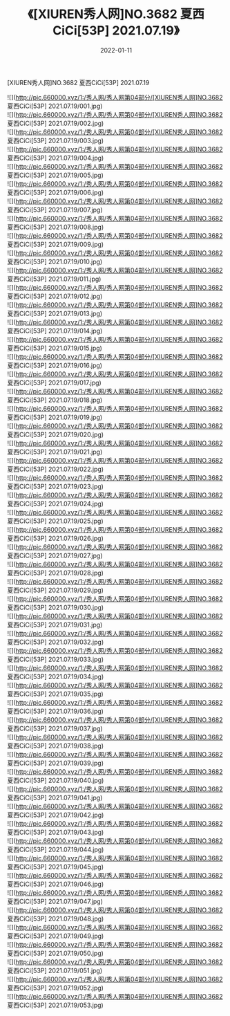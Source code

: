 ﻿---
layout: post
title:  《[XIUREN秀人网]NO.3682 夏西CiCi[53P] 2021.07.19》
date:   2022-01-11
img: http://pic.660000.xyz/1:/秀人网/秀人网第04部分/[XIUREN秀人网]NO.3682 夏西CiCi[53P] 2021.07.19/000.jpg
categories: [美女, 清纯, 唯美]
---

[XIUREN秀人网]NO.3682 夏西CiCi[53P] 2021.07.19

 ![](http://pic.660000.xyz/1:/秀人网/秀人网第04部分/[XIUREN秀人网]NO.3682 夏西CiCi[53P] 2021.07.19/001.jpg) <br>![](http://pic.660000.xyz/1:/秀人网/秀人网第04部分/[XIUREN秀人网]NO.3682 夏西CiCi[53P] 2021.07.19/002.jpg) <br>![](http://pic.660000.xyz/1:/秀人网/秀人网第04部分/[XIUREN秀人网]NO.3682 夏西CiCi[53P] 2021.07.19/003.jpg) <br>![](http://pic.660000.xyz/1:/秀人网/秀人网第04部分/[XIUREN秀人网]NO.3682 夏西CiCi[53P] 2021.07.19/004.jpg) <br>![](http://pic.660000.xyz/1:/秀人网/秀人网第04部分/[XIUREN秀人网]NO.3682 夏西CiCi[53P] 2021.07.19/005.jpg) <br>![](http://pic.660000.xyz/1:/秀人网/秀人网第04部分/[XIUREN秀人网]NO.3682 夏西CiCi[53P] 2021.07.19/006.jpg) <br>![](http://pic.660000.xyz/1:/秀人网/秀人网第04部分/[XIUREN秀人网]NO.3682 夏西CiCi[53P] 2021.07.19/007.jpg) <br>![](http://pic.660000.xyz/1:/秀人网/秀人网第04部分/[XIUREN秀人网]NO.3682 夏西CiCi[53P] 2021.07.19/008.jpg) <br>![](http://pic.660000.xyz/1:/秀人网/秀人网第04部分/[XIUREN秀人网]NO.3682 夏西CiCi[53P] 2021.07.19/009.jpg) <br>![](http://pic.660000.xyz/1:/秀人网/秀人网第04部分/[XIUREN秀人网]NO.3682 夏西CiCi[53P] 2021.07.19/010.jpg) <br>![](http://pic.660000.xyz/1:/秀人网/秀人网第04部分/[XIUREN秀人网]NO.3682 夏西CiCi[53P] 2021.07.19/011.jpg) <br>![](http://pic.660000.xyz/1:/秀人网/秀人网第04部分/[XIUREN秀人网]NO.3682 夏西CiCi[53P] 2021.07.19/012.jpg) <br>![](http://pic.660000.xyz/1:/秀人网/秀人网第04部分/[XIUREN秀人网]NO.3682 夏西CiCi[53P] 2021.07.19/013.jpg) <br>![](http://pic.660000.xyz/1:/秀人网/秀人网第04部分/[XIUREN秀人网]NO.3682 夏西CiCi[53P] 2021.07.19/014.jpg) <br>![](http://pic.660000.xyz/1:/秀人网/秀人网第04部分/[XIUREN秀人网]NO.3682 夏西CiCi[53P] 2021.07.19/015.jpg) <br>![](http://pic.660000.xyz/1:/秀人网/秀人网第04部分/[XIUREN秀人网]NO.3682 夏西CiCi[53P] 2021.07.19/016.jpg) <br>![](http://pic.660000.xyz/1:/秀人网/秀人网第04部分/[XIUREN秀人网]NO.3682 夏西CiCi[53P] 2021.07.19/017.jpg) <br>![](http://pic.660000.xyz/1:/秀人网/秀人网第04部分/[XIUREN秀人网]NO.3682 夏西CiCi[53P] 2021.07.19/018.jpg) <br>![](http://pic.660000.xyz/1:/秀人网/秀人网第04部分/[XIUREN秀人网]NO.3682 夏西CiCi[53P] 2021.07.19/019.jpg) <br>![](http://pic.660000.xyz/1:/秀人网/秀人网第04部分/[XIUREN秀人网]NO.3682 夏西CiCi[53P] 2021.07.19/020.jpg) <br>![](http://pic.660000.xyz/1:/秀人网/秀人网第04部分/[XIUREN秀人网]NO.3682 夏西CiCi[53P] 2021.07.19/021.jpg) <br>![](http://pic.660000.xyz/1:/秀人网/秀人网第04部分/[XIUREN秀人网]NO.3682 夏西CiCi[53P] 2021.07.19/022.jpg) <br>![](http://pic.660000.xyz/1:/秀人网/秀人网第04部分/[XIUREN秀人网]NO.3682 夏西CiCi[53P] 2021.07.19/023.jpg) <br>![](http://pic.660000.xyz/1:/秀人网/秀人网第04部分/[XIUREN秀人网]NO.3682 夏西CiCi[53P] 2021.07.19/024.jpg) <br>![](http://pic.660000.xyz/1:/秀人网/秀人网第04部分/[XIUREN秀人网]NO.3682 夏西CiCi[53P] 2021.07.19/025.jpg) <br>![](http://pic.660000.xyz/1:/秀人网/秀人网第04部分/[XIUREN秀人网]NO.3682 夏西CiCi[53P] 2021.07.19/026.jpg) <br>![](http://pic.660000.xyz/1:/秀人网/秀人网第04部分/[XIUREN秀人网]NO.3682 夏西CiCi[53P] 2021.07.19/027.jpg) <br>![](http://pic.660000.xyz/1:/秀人网/秀人网第04部分/[XIUREN秀人网]NO.3682 夏西CiCi[53P] 2021.07.19/028.jpg) <br>![](http://pic.660000.xyz/1:/秀人网/秀人网第04部分/[XIUREN秀人网]NO.3682 夏西CiCi[53P] 2021.07.19/029.jpg) <br>![](http://pic.660000.xyz/1:/秀人网/秀人网第04部分/[XIUREN秀人网]NO.3682 夏西CiCi[53P] 2021.07.19/030.jpg) <br>![](http://pic.660000.xyz/1:/秀人网/秀人网第04部分/[XIUREN秀人网]NO.3682 夏西CiCi[53P] 2021.07.19/031.jpg) <br>![](http://pic.660000.xyz/1:/秀人网/秀人网第04部分/[XIUREN秀人网]NO.3682 夏西CiCi[53P] 2021.07.19/032.jpg) <br>![](http://pic.660000.xyz/1:/秀人网/秀人网第04部分/[XIUREN秀人网]NO.3682 夏西CiCi[53P] 2021.07.19/033.jpg) <br>![](http://pic.660000.xyz/1:/秀人网/秀人网第04部分/[XIUREN秀人网]NO.3682 夏西CiCi[53P] 2021.07.19/034.jpg) <br>![](http://pic.660000.xyz/1:/秀人网/秀人网第04部分/[XIUREN秀人网]NO.3682 夏西CiCi[53P] 2021.07.19/035.jpg) <br>![](http://pic.660000.xyz/1:/秀人网/秀人网第04部分/[XIUREN秀人网]NO.3682 夏西CiCi[53P] 2021.07.19/036.jpg) <br>![](http://pic.660000.xyz/1:/秀人网/秀人网第04部分/[XIUREN秀人网]NO.3682 夏西CiCi[53P] 2021.07.19/037.jpg) <br>![](http://pic.660000.xyz/1:/秀人网/秀人网第04部分/[XIUREN秀人网]NO.3682 夏西CiCi[53P] 2021.07.19/038.jpg) <br>![](http://pic.660000.xyz/1:/秀人网/秀人网第04部分/[XIUREN秀人网]NO.3682 夏西CiCi[53P] 2021.07.19/039.jpg) <br>![](http://pic.660000.xyz/1:/秀人网/秀人网第04部分/[XIUREN秀人网]NO.3682 夏西CiCi[53P] 2021.07.19/040.jpg) <br>![](http://pic.660000.xyz/1:/秀人网/秀人网第04部分/[XIUREN秀人网]NO.3682 夏西CiCi[53P] 2021.07.19/041.jpg) <br>![](http://pic.660000.xyz/1:/秀人网/秀人网第04部分/[XIUREN秀人网]NO.3682 夏西CiCi[53P] 2021.07.19/042.jpg) <br>![](http://pic.660000.xyz/1:/秀人网/秀人网第04部分/[XIUREN秀人网]NO.3682 夏西CiCi[53P] 2021.07.19/043.jpg) <br>![](http://pic.660000.xyz/1:/秀人网/秀人网第04部分/[XIUREN秀人网]NO.3682 夏西CiCi[53P] 2021.07.19/044.jpg) <br>![](http://pic.660000.xyz/1:/秀人网/秀人网第04部分/[XIUREN秀人网]NO.3682 夏西CiCi[53P] 2021.07.19/045.jpg) <br>![](http://pic.660000.xyz/1:/秀人网/秀人网第04部分/[XIUREN秀人网]NO.3682 夏西CiCi[53P] 2021.07.19/046.jpg) <br>![](http://pic.660000.xyz/1:/秀人网/秀人网第04部分/[XIUREN秀人网]NO.3682 夏西CiCi[53P] 2021.07.19/047.jpg) <br>![](http://pic.660000.xyz/1:/秀人网/秀人网第04部分/[XIUREN秀人网]NO.3682 夏西CiCi[53P] 2021.07.19/048.jpg) <br>![](http://pic.660000.xyz/1:/秀人网/秀人网第04部分/[XIUREN秀人网]NO.3682 夏西CiCi[53P] 2021.07.19/049.jpg) <br>![](http://pic.660000.xyz/1:/秀人网/秀人网第04部分/[XIUREN秀人网]NO.3682 夏西CiCi[53P] 2021.07.19/050.jpg) <br>![](http://pic.660000.xyz/1:/秀人网/秀人网第04部分/[XIUREN秀人网]NO.3682 夏西CiCi[53P] 2021.07.19/051.jpg) <br>![](http://pic.660000.xyz/1:/秀人网/秀人网第04部分/[XIUREN秀人网]NO.3682 夏西CiCi[53P] 2021.07.19/052.jpg) <br>![](http://pic.660000.xyz/1:/秀人网/秀人网第04部分/[XIUREN秀人网]NO.3682 夏西CiCi[53P] 2021.07.19/053.jpg) <br>